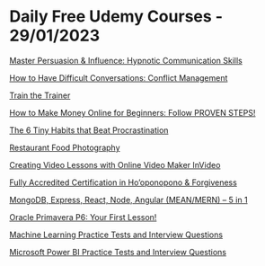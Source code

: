 # Daily Free Udemy Courses - 29/01/2023

[Master Persuasion & Influence: Hypnotic Communication Skills](https://www.udemy.com/course/master-persuasion-influence-hypnotic-communication-skills/?couponCode=COURSE_FOLDER_FREE)
[How to Have Difficult Conversations: Conflict Management](https://www.udemy.com/course/how-to-have-difficult-conversations-conflict-management/?couponCode=COURSE_FOLDER_FREE)
[Train the Trainer](https://www.udemy.com/course/train-the-trainer-k/?couponCode=MSGTRAINFREE)
[How to Make Money Online for Beginners: Follow PROVEN STEPS!](https://www.udemy.com/course/make-money-online-for-beginners/?couponCode=021C653F5BD3D78F543E)
[The 6 Tiny Habits that Beat Procrastination](https://www.udemy.com/course/the-6-tiny-habits-that-beat-procrastination/?couponCode=A346288433C10B1E35F1)
[Restaurant Food Photography](https://www.udemy.com/course/restaurant-food-photography/?couponCode=FREE1000)
[Creating Video Lessons with Online Video Maker InVideo](https://www.udemy.com/course/video-lecture-with-neitdesign-for-invideo/?couponCode=INVIDEO_JAN233)
[Fully Accredited Certification in Ho’oponopono & Forgiveness](https://www.udemy.com/course/hooponopono-forgiveness-certification-course-diploma-accredited-course/?couponCode=GIFT-JAN-2023)
[MongoDB, Express, React, Node, Angular (MEAN/MERN) – 5 in 1](https://www.udemy.com/course/mongodb-express-react-node-angular-mean-mern-stack-5-in-1-course/?couponCode=COURSEFOLDER)
[Oracle Primavera P6: Your First Lesson!](https://www.udemy.com/course/primavera-p6-training-for-beginners/?couponCode=595224391436BF994A3A)
[Machine Learning Practice Tests and Interview Questions](https://www.udemy.com/course/machine-learning-practice-tests-and-interview-questions/?couponCode=COURSEFOLDER)
[Microsoft Power BI Practice Tests and Interview Questions](https://www.udemy.com/course/microsoft-power-bi-practice-tests-and-interview-questions/?couponCode=COURSEFOLDER)
